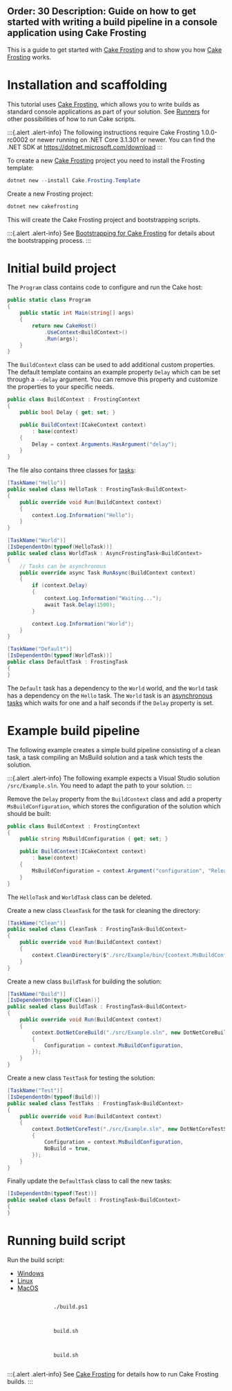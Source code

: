 Order: 30
Description: Guide on how to get started with writing a build pipeline in a console application using Cake Frosting
---

This is a guide to get started with [Cake Frosting] and to show you how [Cake Frosting] works.

# Installation and scaffolding

This tutorial uses [Cake Frosting], which allows you to write builds as standard console applications as part of your solution.
See [Runners](../running-builds/runners) for other possibilities of how to run Cake scripts.

:::{.alert .alert-info}
The following instructions require Cake Frosting 1.0.0-rc0002 or newer running on .NET Core 3.1.301 or newer.
You can find the .NET SDK at https://dotnet.microsoft.com/download
:::

To create a new [Cake Frosting] project you need to install the Frosting template:

```powershell
dotnet new --install Cake.Frosting.Template
```

Create a new Frosting project:

```powershell
dotnet new cakefrosting
```

This will create the Cake Frosting project and bootstrapping scripts.

:::{.alert .alert-info}
See [Bootstrapping for Cake Frosting](/docs/running-builds/runners/cake-frosting#bootstrapping-for-cake-frosting) for details about the bootstrapping process.
:::

# Initial build project

The `Program` class contains code to configure and run the Cake host:

```csharp
public static class Program
{
    public static int Main(string[] args)
    {
        return new CakeHost()
            .UseContext<BuildContext>()
            .Run(args);
    }
}
```

The `BuildContext` class can be used to add additional custom properties.
The default template contains an example property `Delay` which can be set through a `--delay` argument.
You can remove this property and customize the properties to your specific needs.

```csharp
public class BuildContext : FrostingContext
{
    public bool Delay { get; set; }

    public BuildContext(ICakeContext context)
        : base(context)
    {
        Delay = context.Arguments.HasArgument("delay");
    }
}
```

The file also contains three classes for [tasks](/docs/writing-builds/tasks):

```csharp
[TaskName("Hello")]
public sealed class HelloTask : FrostingTask<BuildContext>
{
    public override void Run(BuildContext context)
    {
        context.Log.Information("Hello");
    }
}

[TaskName("World")]
[IsDependentOn(typeof(HelloTask))]
public sealed class WorldTask : AsyncFrostingTask<BuildContext>
{
    // Tasks can be asynchronous
    public override async Task RunAsync(BuildContext context)
    {
        if (context.Delay)
        {
            context.Log.Information("Waiting...");
            await Task.Delay(1500);
        }

        context.Log.Information("World");
    }
}

[TaskName("Default")]
[IsDependentOn(typeof(WorldTask))]
public class DefaultTask : FrostingTask
{
}
```

The `Default` task has a dependency to the `World` world, and the `World` task has a dependency on the `Hello` task.
The `World` task is an [asynchronous tasks](/docs/writing-builds/tasks/asynchronous-tasks) which waits for
one and a half seconds if the `Delay` property is set.

# Example build pipeline

The following example creates a simple build pipeline consisting of a clean task, a task compiling an MsBuild solution and a task which tests the solution.

:::{.alert .alert-info}
The following example expects a Visual Studio solution `/src/Example.sln`.
You need to adapt the path to your solution.
:::

Remove the `Delay` property from the `BuildContext` class and add a property `MsBuildConfiguration`, which stores the configuration of the solution which should be built:

```csharp
public class BuildContext : FrostingContext
{
    public string MsBuildConfiguration { get; set; }

    public BuildContext(ICakeContext context)
        : base(context)
    {
        MsBuildConfiguration = context.Argument("configuration", "Release");
    }
}
```

The `HelloTask` and `WorldTask` class can be deleted.

Create a new class `CleanTask` for the task for cleaning the directory:

```csharp
[TaskName("Clean")]
public sealed class CleanTask : FrostingTask<BuildContext>
{
    public override void Run(BuildContext context)
    {
        context.CleanDirectory($"./src/Example/bin/{context.MsBuildConfiguration}");
    }
}
```

Create a new class `BuildTask` for building the solution:

```csharp
[TaskName("Build")]
[IsDependentOn(typeof(Clean))]
public sealed class BuildTask : FrostingTask<BuildContext>
{
    public override void Run(BuildContext context)
    {
        context.DotNetCoreBuild("./src/Example.sln", new DotNetCoreBuildSettings
        {
            Configuration = context.MsBuildConfiguration,
        });
    }
}
```

Create a new class `TestTask` for testing the solution:

```csharp
[TaskName("Test")]
[IsDependentOn(typeof(Build))]
public sealed class TestTaks : FrostingTask<BuildContext>
{
    public override void Run(BuildContext context)
    {
        context.DotNetCoreTest("./src/Example.sln", new DotNetCoreTestSettings
        {
            Configuration = context.MsBuildConfiguration,
            NoBuild = true,
        });
    }
}
```

Finally update the `DefaultTask` class to call the new tasks:

```csharp
[IsDependentOn(typeof(Test))]
public sealed class Default : FrostingTask<BuildContext>
{
}
```

# Running build script

Run the build script:

<ul class="nav nav-tabs">
    <li class="active"><a data-toggle="tab" href="#windows">Windows</a></li>
    <li><a data-toggle="tab" href="#linux">Linux</a></li>
    <li><a data-toggle="tab" href="#macos">MacOS</a></li>
</ul>

<div class="tab-content">
    <div id="windows" class="tab-pane fade in active">
        <p>
            <code class="language-powershell hljs">
               ./build.ps1
            </code>
        </p>
    </div>
    <div id="linux" class="tab-pane fade">
        <p>
            <code class="language-bash hljs">
               build.sh
            </code>
        </p>
    </div>
    <div id="macos" class="tab-pane fade">
        <p>
            <code class="language-bash hljs">
               build.sh
            </code>
        </p>
    </div>
</div>

:::{.alert .alert-info}
See [Cake Frosting] for details how to run Cake Frosting builds.
:::

[Cake Frosting]: /docs/running-builds/runners/cake-frosting

